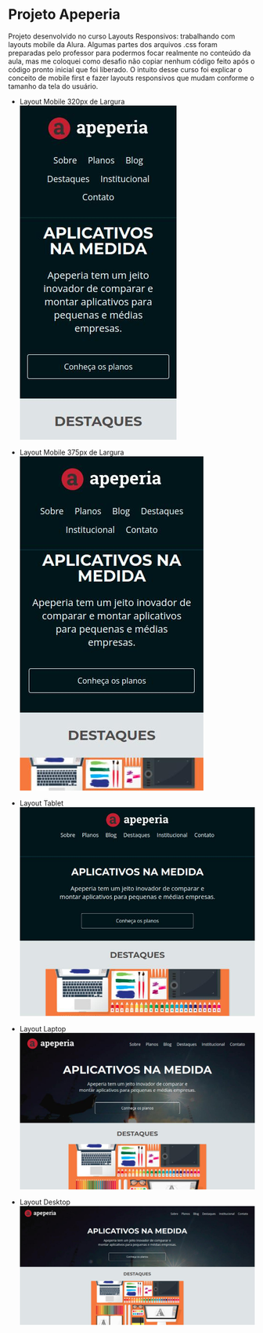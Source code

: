 # Projeto Apeperia
Projeto desenvolvido no curso Layouts Responsivos: trabalhando com layouts mobile da Alura. Algumas partes dos arquivos .css foram preparadas pelo professor para podermos focar realmente no conteúdo da aula, mas me coloquei como desafio não copiar nenhum código feito após o código pronto inicial que foi liberado. O intuito desse curso foi explicar o conceito de mobile first e fazer layouts responsivos que mudam conforme o tamanho da tela do usuário.

- Layout Mobile 320px de Largura
![Layout Mobile para telas de 320px de largura ou abaixo de 357px.](img/layout-mobile-w-320px.jpg)

- Layout Mobile 375px de Largura
![Layout Mobile para telas de 375px de largura e acima disso.](img/layout-mobile-w-375px.jpg)

- Layout Tablet
![Layout Tablet para telas de 768px de largura e acima disso.](img/layout-tablet.jpg)

- Layout Laptop
![Layout Laptop para telas de 1024px de largura e acima disso.](img/layout-laptop.jpg)

- Layout Desktop
![Layout Desktop.](img/layout-desktop.jpg)
